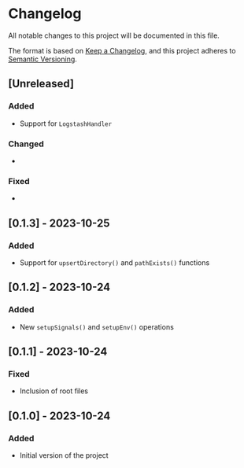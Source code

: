 # Changelog

All notable changes to this project will be documented in this file.

The format is based on [Keep a Changelog](https://keepachangelog.com/en/1.0.0/),
and this project adheres to [Semantic Versioning](https://semver.org/spec/v2.0.0.html).

## [Unreleased]

### Added

* Support for `LogstashHandler`

### Changed

*

### Fixed

*

## [0.1.3] - 2023-10-25

### Added

* Support for `upsertDirectory()` and `pathExists()` functions

## [0.1.2] - 2023-10-24

### Added

* New `setupSignals()` and `setupEnv()` operations

## [0.1.1] - 2023-10-24

### Fixed

* Inclusion of root files

## [0.1.0] - 2023-10-24

### Added

* Initial version of the project
